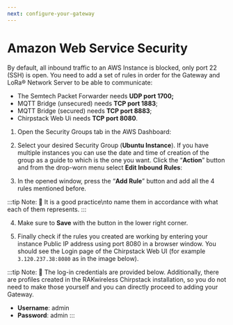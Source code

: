 ```yaml
---
next: configure-your-gateway
---
```


# Amazon Web Service Security

By default, all inbound traffic to an AWS Instance is blocked, only port 22 (SSH) is open. You need to add a set of rules in order for the Gateway and LoRa® Network Server to be able to communicate:

* The Semtech Packet Forwarder needs **UDP port 1700;**
* MQTT Bridge (unsecured) needs **TCP port 1883**;
* MQTT Bridge (secured) needs **TCP port 8883**; 
* Chirpstack Web Ui needs **TCP port 8080**.

1. Open the Security Groups tab in the AWS Dashboard:

<rk-img
  src="/assets/images/quick-start-guide/rak7258/8.amazon-web-service/aws-sec-group.jpg"
  width="100%"
  figure-number="1"
  caption="AWS Security Groups"
/>

2. Select your desired Security Group (**Ubuntu Instance**). If you have multiple instances you can use the date and time of creation of the group as a guide to which is the one you want. Click the “**Action**” button and from the drop-worn menu select **Edit Inbound Rules**:

<rk-img
  src="/assets/images/quick-start-guide/rak7258/8.amazon-web-service/inbound-rules.jpg"
  width="100%"
  figure-number="2"
  caption="Security Group Inbound Rules"
/>

3. In the opened window, press the “**Add Rule**” button and add all the 4 rules mentioned before.

<rk-img
  src="/assets/images/quick-start-guide/rak7258/8.amazon-web-service/add-inbound-rules.jpg"
  width="100%"
  figure-number="3"
  caption="Adding Inbound Rules"
/>

:::tip Note:
:pencil: It is a good practice\nto name them in accordance with what each of them represents.
:::

4. Make sure to **Save** with the button in the lower right corner.

5. Finally check if the rules you created are working by entering your instance Public IP address using port 8080 in a browser window. You should see the Login page of the Chirpstack Web UI (for example `3.120.237.38:8080` as in the image below).

<rk-img
  src="/assets/images/quick-start-guide/rak7258/8.amazon-web-service/chirpstack-login.jpg"
  width="100%"
  figure-number="4"
  caption="Chirpstack Login Page"
/>

:::tip Note:
:pencil: The log-in credentials are provided below. Additionally, there are profiles created in the RAKwireless Chirpstack installation, so you do not need to make those yourself and you can directly proceed to adding your Gateway.
* **Username**: admin
* **Password**: admin
:::

